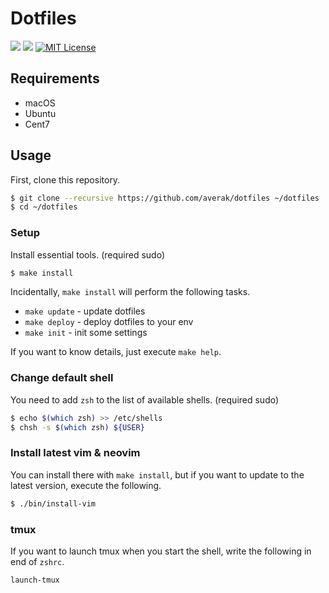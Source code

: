 # Dotfiles

[![](https://github.com/averak/dotfiles/workflows/build/badge.svg)](https://github.com/averak/dotfiles/actions)
[![](https://github.com/averak/dotfiles/workflows/vint/badge.svg)](https://github.com/averak/dotfiles/actions)
[![MIT License](http://img.shields.io/badge/license-MIT-blue.svg?style=flat)](LICENSE.txt)

## Requirements

- macOS
- Ubuntu
- Cent7

## Usage

First, clone this repository.

```sh
$ git clone --recursive https://github.com/averak/dotfiles ~/dotfiles
$ cd ~/dotfiles
```

### Setup

Install essential tools. (required sudo)

```sh
$ make install
```

Incidentally, `make install` will perform the following tasks.

- `make update` - update dotfiles
- `make deploy` - deploy dotfiles to your env
- `make init` - init some settings

If you want to know details, just execute `make help`.

### Change default shell

You need to add `zsh` to the list of available shells. (required sudo)

```sh
$ echo $(which zsh) >> /etc/shells
$ chsh -s $(which zsh) ${USER}
```

### Install latest vim & neovim

You can install there with `make install`, but if you want to update to the latest version, execute the following.

```sh
$ ./bin/install-vim
```

### tmux

If you want to launch tmux when you start the shell, write the following in end of `zshrc`.

```sh
launch-tmux
```
